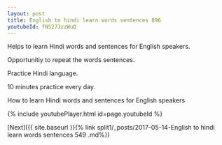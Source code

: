 ```yaml
---
layout: post
title: English to hindi learn words sentences 896 
youtubeId: fNS27JzzWuQ
---
```

 
 
Helps to learn Hindi words and sentences for English speakers.

Opportunitiy to repeat the words sentences. 

Practice Hindi language. 
 
10 minutes practice every day. 
 
How to learn Hindi words and sentences for English speakers 
 
{% include youtubePlayer.html id=page.youtubeId %}
 
 
[Next]({{ site.baseurl }}{% link  split1/_posts/2017-05-14-English to hindi learn words sentences 549 .md%})
 
